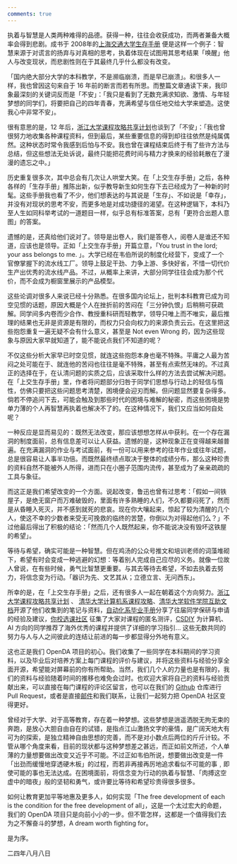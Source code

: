 ```yaml
---
comments: true
---
```



执着与智慧是人类两种难得的品德。获得一种，往往会收获成功，而两者兼备大概率会得到悲剧。成书于 2008年的[上海交通大学生存手册](http://www.houxiaodi.com/assets/misc/manual.pdf) 便是这样一个例子：智慧来源于对谎言的扬弃与对真相的思考，执着体现在试图用其思考结果「唤醒」他人与改变现状，而悲剧性则在于其最终几乎什么都没有改变。


「国内绝大部分大学的本科教学，不是濒临崩溃，而是早已崩溃」。和很多人一样，我也曾因这句来自于 16 年前的断言而若有所思。而整篇文章通读下来，我印象最深刻的关键词反而是「不安」：「我只是看到了无数充满求知欲、激情、与年轻梦想的同学们，将要把自己的四年青春，充满希望与信任地交给大学来塑造。这使我心中非常不安」。


很有意思的是，12 年后，[浙江大学课程攻略共享计划](https://qsctech.github.io/zju-icicles/#_2)也谈到了「不安」：「我也曾很努力地收集各种课程资料，但到最后，某些重要信息的得到却往往依然是纯属偶然。这种状态时常令我感到后怕与不安。我也曾在课程结束后终于有了些许方法与总结，但这些想法无处诉说，最终只能把花费时间与精力才换来的经验耗散在了漫漫的遗忘之中。」


历史重复很多次，其中总会有几次让人哄堂大笑。在「上交生存手册」之后，各种各样的「生存手册」推陈出新，似乎教导新生如何生存下去已经成为了一种新的时髦。这些手册我也看了不少，他们想表达的与其说是「生存」、不如说是「幸存」，并没有对现状的思考不安，而更多地是对成功捷径的渴望。在这种逻辑下，本科乃至人生如同科举考试的一道题目一样，似乎总有标准答案，总有「更符合出题人意图」的答案。


遗憾的是，还真给他们说对了。领导是出卷人，我们是答卷人，阅卷人是谁还不知道，应该也是领导。正如「上交生存手册」开篇立意，「You trust in the lord;  your ass belongs to me. 」。大学已经在韦伯所说的制度化经营下，变成了一个官僚掌握下的流水线工厂。领导上鼓足干劲、力争上游、多快好省，不惜一切代价生产出优秀的流水线产品。不过，从概率上来讲，大部分同学往往会成为那个代价，而不会成为橱窗里展示的产品模型。


这些论调对很多人来说已经十分熟悉。在很多国内论坛上，批判本科教育已成为司空见惯的话题，原因大概是个人在挫折前的苦闷在「三分钟仇恨」后稍稍可获疏解。同学间多内卷而少合作、教授重科研而轻教学，领导只唯上而不唯实，最后推理的结果也无非是资源是有限的，而权力只会向权力的来源负责云云。在这里把这些抱怨重复一遍无疑不会有什么意义，甚至是 Not even Wrong 的，因为这些现象与原因大家早就知道了，能不能说点我们不知道的呢？


不仅这些分析大家早已时空见惯，就连这些抱怨本身也毫不特殊。平庸之人最为苦闷之处可能在于、就连他的苦闷也往往是毫不特殊，甚至有点索然无味的。不过真正的选择在于，在认清问题的实质之后，应该采取什么样的方法去尝试解决问题。在「上交生存手册」里，作者将问题部分归咎于同学们思想与行动上的轻信与惰性，仿佛只要把这些问题思考清楚，困境便会迎刃而解。但问题显然要复杂得多。倘若不停追问下去，可能会触及到那些时代的困境与难解的秘密，而这些困境是势单力薄的个人再智慧再执着也解决不了的。在这种情况下，我们又应当如何自处呢？


一种反应是显而易见的：既然无法改变，那应该想想怎样从中获利。在一个存在漏洞的制度面前，总有信息差可以让人获益。遗憾的是，这种现象正在变得越来越普遍。在充满漏洞的作业与考试面前，有一份可以用来参考的往年作业或往年试题，总是很容易让人事半功倍。而既然最终绩点取决于整体的成绩分布，那么这种珍贵的资料自然不能被外人所得，进而只在小圈子范围内流传，甚至成为了亲亲疏疏的工具与象征。


而这正是我们希望改变的一个方面。说起改变，鲁迅也曾有过思考：「假如一间铁屋子，是绝无窗户而万难破毁的，里面有许多熟睡的人们，不久都要闷死了，然而是从昏睡入死灭，并不感到就死的悲哀。现在你大嚷起来，惊起了较为清醒的几个人，使这不幸的少数者来受无可挽救的临终的苦楚，你倒以为对得起他们么？」不过他最后得出了积极的结论：「然而几个人既然起来，你不能说决没有毁坏这铁屋的希望」。


等待与希望，确实可能是一种智慧。但在鸡汤的公众号推文和培训老师的词藻堆砌下，希望有时会变成一种逃避的幻想：等着别人完成自己应尽的义务。就像一位故人曾说，在有些时候，勇气比智慧更重要。与其去等待去希望，不如去执着去努力，将信念变为行动。「器识为先、文艺其从；立德立言、无问西东」。


所幸的是，在「上交生存手册」之后，还有很多人一起在朝着这个方向努力。[浙江大学课程攻略共享计划](https://qsctech.github.io/zju-icicles/#_2) 、 [清华大学计算机系课程攻略](https://github.com/PKUanonym/REKCARC-TSC-UHT)、[清华大学软件学院互助文档](https://ssast-readme.github.io/)开源了他们收集到的笔记与资料，[自动化系毕业手册](https://dagrad.site/)分享了往届同学保研与申请的经验及建议，[你校选课社区](https://yourschool.cc/thucourse/courses) 征集了大家对课程的匿名测评，[CSDIY](https://csdiy.wiki/) 为计算机、AI 方向的同学推荐了海外优秀的课程并提供了详细的学习指引... 这些无数共同的努力与人与人之间彼此的连结让前进的每一步都显得分外地有意义。

这也正是我们 OpenDA 项目的初心。我们收集了一些同学在本科期间的学习资料，以及毕业后对培养方案上每门课程的评价与建议，并将这些资料与经验分享全面开源，希望能对屏幕前的你有所帮助。当然，我们几个人的力量也是有限的，我们的资料与经验随着时间的推移也难免会过时。也欢迎大家将自己的资料与经验贡献出来，可以直接在每门课程的评论区留言，也可以在我们的 [Github](https://github.com/Open-DA/OpenDA) 仓库进行 Pull Request，或者是直接[邮件](mailto:winstongu20@gmail.com)和我们联系，让我们一起努力把 OpenDA 社区变得更好。

曾经对于大学、对于高等教育，存在着一种梦想。这些梦想是逍遥洒脱无拘无束的奔跑，是放心大胆自由自在的试错，是指点江山激扬文字的豪情，是广阔天地大有可为的探索，是独立精神自由思想的完善，而不是对小数点后两位的斤斤计较。不管从哪个角度来看，目前的现状都与这种梦想差之甚远，而正如前文所述，个人单薄的力量想要做出改变又近乎不可能。不过正如韦伯所说，想要做出改变是一件「出劲而缓慢地穿透硬木板」的过程，而若非再接再厉地追求看似不可能的事﹐即使可能的事也无法达成。在困境面前，将信念变为行动的执着与智慧、「肉搏这空虚中的暗夜」般的坚韧和勇气，或许要比等待和希望珍贵得很多很多。

如何让教育更加平等地惠及更多人，如何实现「The free development of each is the condition for the free development of all」，这是一个太过宏大的命题，我们的 OpenDA 项目只是向前小小的一步。但不管怎样，这都是一个值得我们去为之不懈奋斗的梦想，A dream worth fighting for。


是为序。

二四年八月八日



